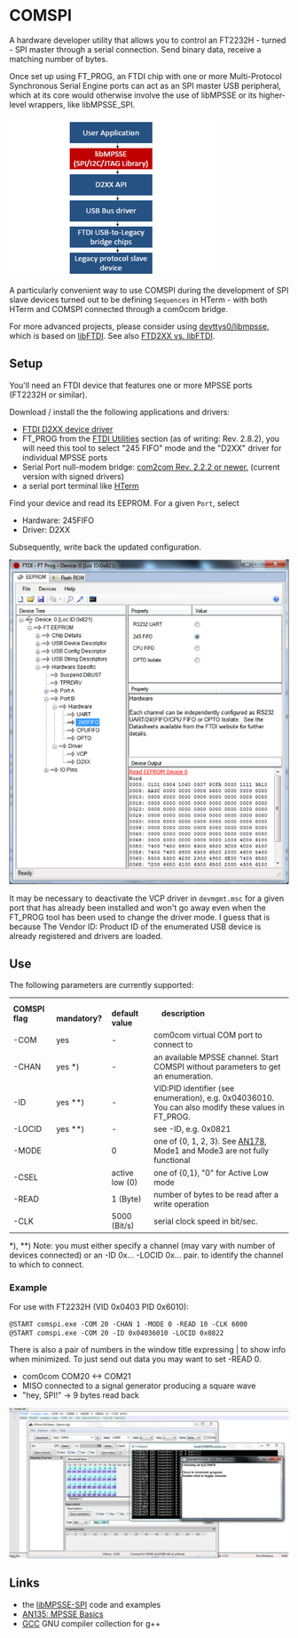 # COMSPI

A hardware developer utility that allows you to control an FT2232H - turned - SPI master through a serial connection. Send binary data, receive a matching number of bytes.

Once set up using FT\_PROG, an FTDI chip with one or more Multi-Protocol Synchronous Serial Engine ports can act as an SPI master USB peripheral, which at its core would otherwise  involve the use of libMPSSE or its higher-level wrappers, like libMPSSE\_SPI.

![](img/ftdi_spi_stack.png)

A particularly convenient way to use COMSPI during the development of SPI slave devices turned out to be defining `Sequences` in HTerm - with both HTerm and COMSPI connected through a com0com bridge.

For more advanced projects, please consider using [devttys0/libmpsse](https://github.com/devttys0/libmpsse/tree/master/docs), which is based on [libFTDI](http://developer.intra2net.com/git/?p=libftdi;a=summary). See also [FTD2XX vs. libFTDI](https://elinux.org/Libftdi_vs_FTD2XX).

##  Setup

You'll need an FTDI device that features one or more MPSSE ports (FT2232H or similar).

Download / install the the following applications and drivers:
	
<ul>
	<li> <a href="http://www.ftdichip.com/Drivers/D2XX.htm">FTDI D2XX device driver</a>
	<li> FT_PROG from the <a href="http://www.ftdichip.com/Support/Utilities.htm">FTDI Utilities</a> section (as of writing: Rev. 2.8.2), you will need this tool to select "245 FIFO" mode and the "D2XX" driver for individual MPSSE ports 
	<li> Serial Port null-modem bridge: <a href="http://sourceforge.net/projects/com0com/files/com0com/2.2.2.0/">com2com Rev. 2.2.2 or newer.</a> 
		(current version with signed drivers)
	<li> a serial port terminal like <a href="http://www.heise.de/download/hterm.html">HTerm</a>
</ul>

Find your device and read its EEPROM. For a given `Port`, select

* Hardware: 245FIFO
* Driver: D2XX

Subsequently, write back the updated configuration.

![](img/FT_PROG_245_D2XX.png)

It may be necessary to deactivate the VCP driver in `devmgmt.msc` for a given port that has already been installed and won't go away even when the FT\_PROG tool has been used to change the driver mode. I guess that is because The Vendor ID: Product ID of the enumerated USB device is already registered and drivers are loaded.


## Use

The following parameters are currently supported:

<table>
<tr>
	<td> <b>COMSPI flag </b> </td>   <td> &emsp;<b>mandatory? </b></td> <td> <b>&emsp;default value</b> </td> <td> <b> &emsp;description </b> </td>
</tr>
<tr>
	<td>-COM</td>	<td>yes</td> 	<td>-</td> <td>com0com virtual COM port to connect to</td>
</tr><tr>
	<td>-CHAN</td>	<td>yes *)</td> 	<td>-</td> <td>an available MPSSE channel. Start COMSPI without parameters to get an enumeration.</td>
</tr><tr>
	<td>-ID</td>	<td>yes **)</td> 	<td>-</td> <td>VID:PID identifier (see enumeration), e.g. 0x04036010. You can also modify these values in FT_PROG.</td>
</tr><tr>
	<td>-LOCID</td>	<td>yes **)</td> 	<td>-</td> <td>see -ID, e.g. 0x0821</td>
</tr><tr>
	<td>-MODE</td> 	<td></td> 		<td>0</td> <td>one of {0, 1, 2, 3}. See <a href="http://www.ftdichip.com/Support/Documents/AppNotes/AN_178_User_Guide_For_LibMPSSE-SPI.pdf">AN178</a>, Mode1 and Mode3 are not fully functional</td>
</tr><tr>
	<td>-CSEL</td> 	<td></td> 		<td>active low (0)</td> <td>one of {0,1}, "0" for Active Low mode</td>
</tr><tr>
	<td>-READ</td> 	<td></td> 		<td>1 (Byte)</td> <td>number of bytes to be read after a write operation</td>
</tr><tr>
	<td>-CLK</td> 	<td></td> 		<td>5000 (Bit/s)</td> <td>serial clock speed in bit/sec.</td>
</tr>
</table>
*), **) Note: you must either specify a channel (may vary with number of devices connected) or an -ID 0x... -LOCID 0x... pair. to identify the channel to which to connect.

### Example

For use with FT2232H (VID 0x0403 PID 0x6010):

	@START comspi.exe -COM 20 -CHAN 1 -MODE 0 -READ 10 -CLK 6000
	@START comspi.exe -COM 20 -ID 0x04036010 -LOCID 0x0822

There is also a pair of numbers in the window title expressing | to show info when minimized.
To just send out data you may want to set -READ 0. 



* com0com COM20 \<-\> COM21
* MISO connected to a signal generator producing a square wave
* "hey, SPI!" -\> 9 bytes read back

![](img/comspi_test_pattern.png)

## Links 
<ul>
	<li>the <a href="http://www.ftdichip.com/Support/SoftwareExamples/MPSSE/LibMPSSE-SPI.htm">libMPSSE-SPI</a> code and examples
	<li><a href="http://www.ftdichip.com/Support/Documents/AppNotes/AN_135_MPSSE_Basics.pdf">AN135: MPSSE Basics</a>
	<li><a href="http://gcc.gnu.org/">GCC</a> GNU compiler collection for g++
</ul>

